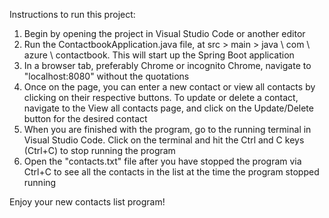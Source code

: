 Instructions to run this project:

1. Begin by opening the project in Visual Studio Code or another editor
2. Run the ContactbookApplication.java file, at src > main > java \ com \ azure \ contactbook. This will start up the Spring Boot application
3. In a browser tab, preferably Chrome or incognito Chrome, navigate to "localhost:8080" without the quotations
4. Once on the page, you can enter a new contact or view all contacts by clicking on their respective buttons. To update or delete a contact, navigate to the View all contacts page, and click on the Update/Delete button for the desired contact
5. When you are finished with the program, go to the running terminal in Visual Studio Code. Click on the terminal and hit the Ctrl and C keys (Ctrl+C) to stop running the program
6. Open the "contacts.txt" file after you have stopped the program via Ctrl+C to see all the contacts in the list at the time the program stopped running

Enjoy your new contacts list program!
